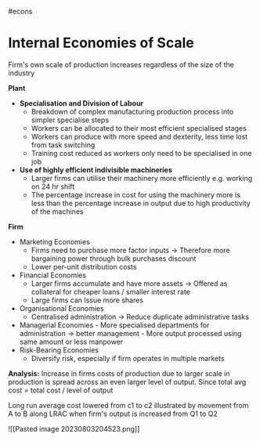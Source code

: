 #econs 
# Internal Economies of Scale

Firm's own scale of production increases regardless of the size of the industry

**Plant**
- **Specialisation and Division of Labour**
	- Breakdown of complex manufacturing production process into simpler specialise steps
	- Workers can be allocated to their most efficient specialised stages
	- Workers can produce with more speed and dexterity, less time lost from task switching
	- Training cost reduced as workers only need to be specialised in one job
- **Use of highly efficient indivisible machineries**
	- Larger firms can utilise their machinery more efficiently e.g. working on 24 hr shift
	- The percentage increase in cost for using the machinery more is less than the percentage increase in output due to high productivity of the machines

**Firm**
- Marketing Economies
	- Firms need to purchase more factor inputs → Therefore more bargaining power through bulk purchases discount
	- Lower per-unit distribution costs
- Financial Economies
	- Larger firms accumulate and have more assets → Offered as collateral for cheaper loans / smaller interest rate
	- Large firms can Issue more shares
- Organisational Economies
	- Centralised administration → Reduce duplicate administrative tasks
- Managerial Economies
		- More specialised departments for administration → better management
		- More output processed using same amount or less manpower
- Risk-Bearing Economies
	- Diversify risk, especially if firm operates in multiple markets

**Analysis:**
Increase in firms costs of production due to larger scale in production is spread across an even larger level of output. Since total avg cost = total cost / level of output

Long run average cost lowered from c1 to c2
illustrated by movement from A to B along LRAC
when firm's output is increased from Q1 to Q2

![[Pasted image 20230803204523.png]]